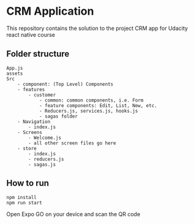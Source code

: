 # CRM Application
This repository contains the solution to the project CRM app for Udacity react native course

## Folder structure
```
App.js
assets
Src
    - component: (Top Level) Components
    - features
        - customer
            - common: common components, i.e. Form
            - feature components: Edit, List, New, etc.
            - Reducers.js, services.js, hooks.js
            - sagas folder
    - Navigation
        - index.js
    - Screens
        - Welcome.js
        - all other screen files go here
    - store
        - index.js
        - reducers.js
        - sagas.js
```
## How to run

```
npm install
npm run start
```
Open Expo GO on your device and scan the QR code